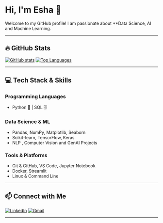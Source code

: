 # Hi, I'm Esha 👋

Welcome to my GitHub profile! I am passionate about **Data Science, AI and Machine Learning.

---

## 🔥 GitHub Stats
[![GitHub stats](https://github-readme-stats.vercel.app/api?username=Eshakunder&show_icons=true&theme=radical)](https://github.com/Eshakunder)
[![Top Languages](https://github-readme-stats.vercel.app/api/top-langs/?username=Eshakunder&layout=compact&theme=radical)](https://github.com/Eshakunder)

---

## 💻 Tech Stack & Skills
### Programming Languages
- Python 🐍 | SQL 🗄️

### Data Science & ML
- Pandas, NumPy, Matplotlib, Seaborn
- Scikit-learn, TensorFlow, Keras
- NLP , Computer Vision and GenAI Projects

### Tools & Platforms
- Git & GitHub, VS Code, Jupyter Notebook
- Docker, Streamlit
- Linux & Command Line


---

## 📫 Connect with Me
[![LinkedIn](https://img.shields.io/badge/-LinkedIn-blue?style=flat&logo=linkedin&logoColor=white)](https://www.linkedin.com/in/esha-kunder-86680129a)
[![Gmail](https://img.shields.io/badge/-Email-red?style=flat&logo=gmail&logoColor=white)](mailto:eshakundercs2004@gmail.com)

---
